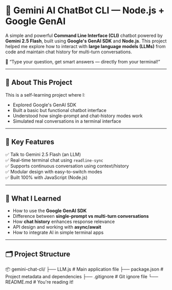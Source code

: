 # 🤖 Gemini AI ChatBot CLI — Node.js + Google GenAI

A simple and powerful **Command Line Interface (CLI)** chatbot powered by **Gemini 2.5 Flash**, built using **Google's GenAI SDK** and **Node.js**. This project helped me explore how to interact with **large language models (LLMs)** from code and maintain chat history for multi-turn conversations.

 💬 “Type your question, get smart answers — directly from your terminal!”

---

## 📌 About This Project

This is a self-learning project where I:

- Explored Google's GenAI SDK
- Built a basic but functional chatbot interface
- Understood how single-prompt and chat-history modes work
- Simulated real conversations in a terminal interface

---

## 🎯 Key Features

✅ Talk to Gemini 2.5 Flash (an LLM)  
✅ Real-time terminal chat using `readline-sync`  
✅ Supports continuous conversation using context/history  
✅ Modular design with easy-to-switch modes  
✅ Built 100% with JavaScript (Node.js)  

---

## 🧠 What I Learned

- How to use the **Google GenAI SDK**
- Difference between **single-prompt vs multi-turn conversations**
- How **chat history** enhances response relevance
- API design and working with **async/await**
- How to integrate AI in simple terminal apps

---

## 🗂️ Project Structure
📦 gemini-chat-cli/
├── LLM.js           # Main application file
├── package.json       # Project metadata and dependencies
├── .gitignore         # Git ignore file
└── README.md          # You're reading it!

